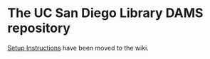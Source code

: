 # The UC San Diego Library DAMS repository

[Setup Instructions](wiki/Setup) have been moved to the wiki.
